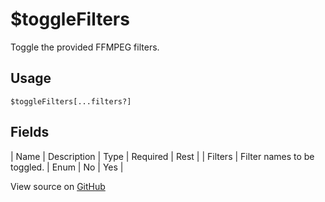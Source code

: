 # $toggleFilters
Toggle the provided FFMPEG filters.
## Usage
```
$toggleFilters[...filters?]
```
## Fields
| Name    | Description                 | Type | Required | Rest |
| Filters | Filter names to be toggled. | Enum | No       | Yes  |

View source on [GitHub](https://github.com/Cyberghxst/forgemusic/blob/dev/src/natives/toggleFilters.ts)